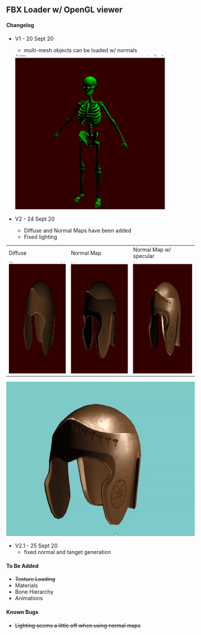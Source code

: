 ## FBX Loader w/ OpenGL viewer


#### Changelog

- V1 - 20 Sept 20
    - multi-mesh objects can be loaded w/ normals
    <img src="Screenshots/skellyboy.PNG" alt="Diffuse" width="400"/>

- V2 - 24 Sept 20
    - Diffuse and Normal Maps have been added
    - Fixed lighting

<table>
  <tr>
    <td>Diffuse</td>
     <td>Normal Map</td>
     <td>Normal Map w/ specular</td>
  </tr>
  <tr>
    <td><img src="Screenshots/Diffuse.PNG" width=300 height=300></td>
    <td><img src="Screenshots/NormalMap.PNG" width=300 height=300></td>
    <td><img src="Screenshots/NormalMap_spec.PNG" width=300 height=300></td>
  </tr>
 </table>

<img src="Screenshots/LightSource+NormalMap.gif" alt="NormalMap_spec" width="800"/>

- V2.1 - 25 Sept 20
    - fixed normal and tanget generation



#### To Be Added

- ~~Texture Loading~~
- Materials
- Bone Hierarchy
- Animations


#### Known Bugs

- ~~Lighting seems a little off when using normal maps~~


